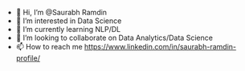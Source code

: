 - 👋 Hi, I’m @Saurabh Ramdin
- 👀 I’m interested in Data Science
- 🌱 I’m currently learning NLP/DL
- 💞️ I’m looking to collaborate on Data Analytics/Data Science
- 📫 How to reach me https://www.linkedin.com/in/saurabh-ramdin-profile/

<!---
RamdinS/RamdinS is a ✨ special ✨ repository because its `README.md` (this file) appears on your GitHub profile.
You can click the Preview link to take a look at your changes.
--->
